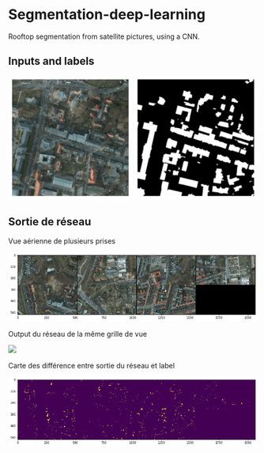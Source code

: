 # Segmentation-deep-learning

Rooftop segmentation from satellite pictures, using a CNN. 

## Inputs and labels 

<img src = "images/vue_aerienne.png" width ="250">  <img src = "images/verite_terrain.png" width ="250"> 



## Sortie de réseau 

Vue aérienne de plusieurs prises 

<img src = "images/grille_vue_aerienne.png"> 

Output du réseau de la même grille de vue 

<img src = "images/ouput_reseau.png"> 

Carte des différence entre sortie du réseau et label

<img src = "images/difference_verite.png"> 

